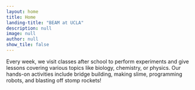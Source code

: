 ```yaml
---
layout: home
title: Home
landing-title: "BEAM at UCLA"
description: null
image: null
author: null
show_tile: false
---
```


<!-- This is the content for the front page! -->

<!-- BEAM at UCLA. Bringing STEM to elementary schools (because science is awesome!) -->

Every week, we visit classes after school to perform experiments and give lessons covering various topics like biology, chemistry, or physics. Our hands-on activities include bridge building, making slime, programming robots, and blasting off stomp rockets!
